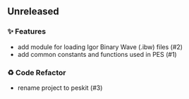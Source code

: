 ## Unreleased

### ✨ Features

- add module for loading Igor Binary Wave (.ibw) files (#2)
- add common constants and functions used in PES (#1)

### ♻️ Code Refactor

- rename project to peskit (#3)
